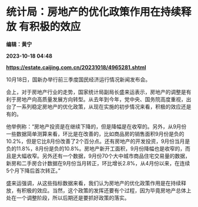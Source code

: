 # 统计局：房地产的优化政策作用在持续释放 有积极的效应
**编辑：黄宁**

**2023-10-18 04:48**

**https://estate.caijing.com.cn/20231018/4965281.shtml**

10月18日，国新办举行前三季度国民经济运行情况新闻发布会。

会上，对于房地产行业的走势，国家统计局副局长盛来运表示，房地产的调整是有利于房地产向高质量发展方向转型。从去年到今年，党中央、国务院高度重视，出台了一系列稳定房地产的优化政策，从现在实施的初步情况来看，积极的效应还是有的。

他举例称：“房地产投资是在继续下降的，但是降幅是在收窄的。另外，从9月份一些数据简单测算来看，环比是在改善的，比如商品房的销售面积9月份是负的10.2%，但是它比8月份改善了2个百分点。还有房地产的开发投资，9月份当月是负的11.8%，8月份是负的10.8%。房地产新开工面积，9月份降幅也是收窄的，而且是大幅收窄。另外还有一个数据，9月份70个大中城市商品住宅交易量的数据，新房和二手房合计数据在9月份当月转正，环比增长2.8%，从4月份以来，在连续5个月下降后首次转正。”

盛来运强调，从这些指标数据来看，我们认为房地产的优化政策作用是在持续释放，有积极的效应。当然，这个政策的发挥还要有个过程，因为毕竟房地产总体上处在一个调整阶段，所以后期还是要抓好政策的落实。